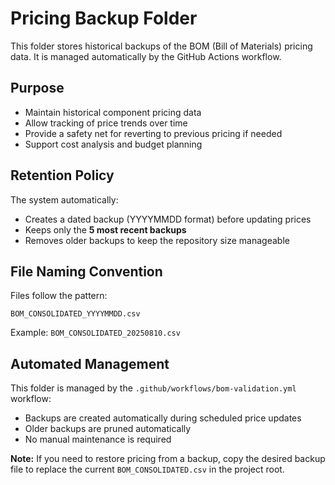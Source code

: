 # Pricing Backup Folder

This folder stores historical backups of the BOM (Bill of Materials) pricing data. It is managed automatically by the GitHub Actions workflow.

## Purpose

- Maintain historical component pricing data
- Allow tracking of price trends over time
- Provide a safety net for reverting to previous pricing if needed
- Support cost analysis and budget planning

## Retention Policy

The system automatically:
- Creates a dated backup (YYYYMMDD format) before updating prices
- Keeps only the **5 most recent backups**
- Removes older backups to keep the repository size manageable

## File Naming Convention

Files follow the pattern:
```
BOM_CONSOLIDATED_YYYYMMDD.csv
```

Example: `BOM_CONSOLIDATED_20250810.csv`

## Automated Management

This folder is managed by the `.github/workflows/bom-validation.yml` workflow:
- Backups are created automatically during scheduled price updates
- Older backups are pruned automatically
- No manual maintenance is required

**Note:** If you need to restore pricing from a backup, copy the desired backup file to replace the current `BOM_CONSOLIDATED.csv` in the project root.
